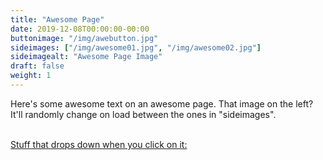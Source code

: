 ```yaml
---
title: "Awesome Page"
date: 2019-12-08T00:00:00-00:00
buttonimage: "/img/awebutton.jpg"
sideimages: ["/img/awesome01.jpg", "/img/awesome02.jpg"]
sideimagealt: "Awesome Page Image"
draft: false
weight: 1
---
```

Here's some awesome text on an awesome page.  That image on the left?  It'll randomly change on load between the ones in "sideimages".

<br><a href="javascript:toggleDisplay('drop_stuff');">Stuff that drops down when you click on it:</a>
	<div id="drop_stuff" style="display:none">
        This stuff drops down because you clicked on the text.
	</div>

